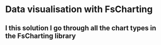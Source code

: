 # Data visualisation with FsCharting

I this solution I go through all the chart types in the FsCharting library
---
